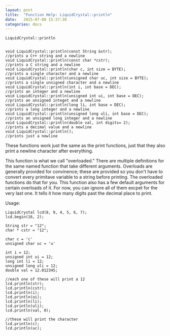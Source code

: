```yaml
---
layout: post
title:  "Function Help: LiquidCrystal::println"
date:   2015-07-08 15:37:30
categories: docs
---
```


	LiquidCrystal::println


	void LiquidCrystal::println(const String &str);					//prints a C++ string and a newline
	void LiquidCrystal::println(const char *cstr);					//prints a C string and a newline
	void LiquidCrystal::println(char c, int size = BYTE);			//prints a single character and a newline
	void LiquidCrystal::println(unsigned char uc, int size = BYTE);	//prints a single unsigned character and a newline
	void LiquidCrystal::println(int i, int base = DEC);				//prints an integer and a newline
	void LiquidCrystal::println(unsigned int ui, int base = DEC);	//prints an unsigned integet and a newline
	void LiquidCrystal::println(long li, int base = DEC);			//prints a long integer and a newline
	void LiquidCrystal::println(unsigned long uli, int base = DEC);	//prints an unsigned long integer and a newline
	void LiquidCrystal::println(double val, int digits= 2);			//prints a decimal value and a newline
	void LiquidCrystal::println();									//prints just a newline

These functions work just the same as the print functions, just that they also print a newline character after everything.

This function is what we call "overloaded." There are multiple definitions for the same named function that take different arguments. Overloads are generally provided for convinence; these are provided so you don't have to convert every primitave variable to a string before printing. The overloaded functions do that for you.
This function also has a few default arguments for certain overloads of it. For now, you can ignore all of them excpet for the very last one. It tells it how many digits past the decimal place to print.

Usage:

	LiquidCrystal lcd(8, 9, 4, 5, 6, 7);
	lcd.begin(16, 2);

	String str = "12";
	char * cstr = "12";

	char c = 'c'
	unsigned char uc = 'u'

	int i = 12;
	unsigned int ui = 12;
	long int li = 12;
	unsigned long uli = 12;
	double val = 12.012345;

	//each one of these will print a 12
	lcd.println(str);
	lcd.println(cstr);
	lcd.println(i);
	lcd.println(ui);
	lcd.println(li);
	lcd.println(uli);
	lcd.println(val, 0);

	//these will print the character
	lcd.println(c);
	lcd.println(uc);


